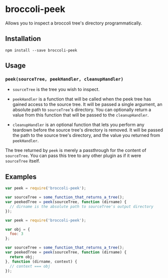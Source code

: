 broccoli-peek
=============

Allows you to inspect a broccoli tree's directory programmatically.

## Installation

```
npm install --save broccoli-peek
```

## Usage

### `peek(sourceTree, peekHandler, cleanupHandler)`

* `sourceTree` is the tree you wish to inspect.

* `peekHandler` is a function that will be called when the peek tree has gained access to the source tree. It will be passed a single argument, an absolute path to `sourceTree`'s directory. You can optionally return a value from this function that will be passed to the `cleanupHandler`.

* `cleanupHandler` is an optional function that lets you perform any teardown before the source tree's directory is removed. It will be passed the path to the source tree's directory, and the value you returned from `peekHandler`.

The tree returned by `peek` is merely a passthrough for the content of `sourceTree`. You can pass this tree to any other plugin as if it were `sourceTree` itself.


## Examples

```js
var peek = require('broccoli-peek');

var sourceTree = some_function_that_returns_a_tree();
var peekedTree = peek(sourceTree, function (dirname) {
  // dirname is the absolute path to sourceTree's output directory
});
```

```js
var peek = require('broccoli-peek');

var obj = {
  foo: 3
};

var sourceTree = some_function_that_returns_a_tree();
var peekedTree = peek(sourceTree, function (dirname) {
  return obj;
}, function (dirname, context) {
  // context === obj
});
```

